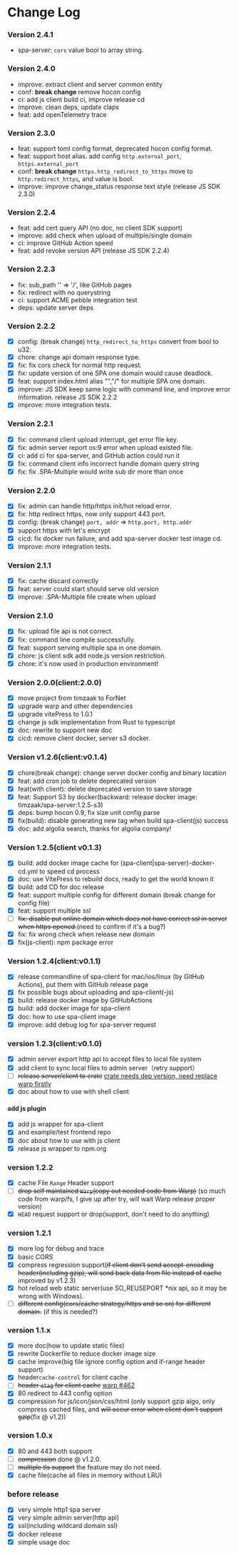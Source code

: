 # Change Log

### Version 2.4.1
- spa-server: `cors` value bool to array string.

### Version 2.4.0

- improve: extract client and server common entity
- conf: **break change** remove hocon config
- ci: add js client build ci, improve release cd
- improve: clean deps, update claps
- feat: add openTelemetry trace

### Version 2.3.0

- feat: support toml config format, deprecated hocon config format.
- feat: support host alias. add config `http.external_port`, `https.external_port`
- conf: **break change** `https.http_redirect_to_https` move to `http.redirect_https`, and value is bool.
- improve: improve change_status response text style (release JS SDK 2.3.0)

### Version 2.2.4

- feat: add cert query API (no doc, no client SDK support)
- improve: add check when upload of multiple/single domain
- ci: improve GitHub Action speed
- feat: add revoke version API (release JS SDK 2.2.4)

### Version 2.2.3

- fix: sub_path '' => '/', like GitHub pages
- fix: redirect with no querystring
- ci: support ACME pebble integration test
- deps: update server deps

### Version 2.2.2

- [x] config: (break change) `http_redirect_to_https` convert from bool to u32.
- [x] chore: change api domain response type.
- [x] fix: fix cors check for normal http request.
- [x] fix: update version of one SPA one domain would cause deadlock.
- [x] feat: support index.html alias "","/" for multiple SPA one domain.
- [x] improve: JS SDK keep same logic with command line, and improve error information. release JS SDK 2.2.2
- [x] improve: more integration tests.

### Version 2.2.1

- [x] fix: command client upload interrupt, get error file key.
- [x] fix: admin server report os:9 error when upload existed file.
- [x] ci: add ci for spa-server, and GitHub action could run it
- [x] fix: command client info incorrect handle domain query string
- [x] fix: fix .SPA-Multiple would write sub dir more than once

### Version 2.2.0

- [x] fix: admin can handle http/https init/hot reload error.
- [x] fix: http redirect https, now only support 443 port.
- [x] config: (break change) `port, addr` => `http.port, http.addr`
- [x] support https with let's encrypt
- [x] cicd: fix docker run failure, and add spa-server docker test image cd.
- [x] improve: more integration tests.

### Version 2.1.1

- [x] fix: cache discard correctly
- [x] feat: server could start should serve old version
- [x] improve: .SPA-Multiple file create when upload

### Version 2.1.0

- [x] fix: upload file api is not correct.
- [x] fix: command line compile successfully.
- [x] feat: support serving multiple spa in one domain.
- [x] chore: js client sdk add node.js version restriction.
- [x] chore: it's now used in production environment!

### Version 2.0.0(client:2.0.0)

- [x] move project from timzaak to ForNet
- [x] upgrade warp and other dependencies
- [x] upgrade vitePress to 1.0.1
- [x] change js sdk implementation from Rust to typescript
- [x] doc: rewrite to support new doc
- [x] cicd: remove client docker, server s3 docker.

### Version v1.2.6(client:v0.1.4)

- [x] chore(break change): change server docker config and binary location
- [x] feat: add cron job to delete deprecated version
- [x] feat(with client): delete deprecated version to save storage
- [x] feat: Support S3 by docker(backward: release docker image: timzaak/spa-server:1.2.5-s3)
- [x] deps: bump hocon 0.9, fix size unit config parse
- [x] fix(build): disable generating new tag when build spa-client(js) success
- [x] doc: add algolia search, thanks for algolia company!

### Version 1.2.5(client v0.1.3)

- [x] build: add docker image cache for (spa-client|spa-server)-docker-cd.yml to speed cd process
- [x] doc: use VitePress to rebuild docs, ready to get the world known it
- [x] build: add CD for doc release
- [x] feat: support multiple config for different domain (break change for config file)
- [x] feat: support multiple ssl
- [ ] ~~fix: disable put online domain which does not have correct ssl in server when https opened.~~(need to confirm if
  it's a bug?)
- [x] fix: fix wrong check when release new domain
- [x] fix(js-client): npm package error

### Version 1.2.4(client:v0.1.1)

- [x] release commandline of spa-client for mac/ios/linux (by GitHub Actions), put them with GitHub release page
- [x] fix possible bugs about uploading and spa-client(-js)
- [x] build: release docker image by GitHubActions
- [x] build: add docker image for spa-client
- [x] doc: how to use spa-client image
- [x] improve: add debug log for spa-server request

### version 1.2.3(client:v0.1.0)

- [x] admin server export http api to accept files to local file system
- [x] add client to sync local files to admin server（retry support）
- [ ] ~~release server/client to
  crate~~ [crate needs dep version, need replace warp firstly](https://github.com/rust-lang/cargo/issues/1565)
- [x] doc about how to use with shell client

#### add js plugin

- [x] add js wrapper for spa-client
- [x] and example/test frontend repo
- [x] doc about how to use with js client
- [x] release js wrapper to npm.org

### version 1.2.2

- [x] cache File `Range` Header support
- [ ] ~~drop self maintained `Warp`(copy out needed code from Warp)~~ (so much code from warp/fs, I give up after try,
  will wait Warp release proper version)
- [x] `HEAD` request support or drop(support, don't need to do anything)

### version 1.2.1

- [x] more log for debug and trace
- [x] basic CORS
- [x] compress regression support(~~if client don't send accept-encoding header(including gzip), will send back data
  from file instead of cache~~ improved by v1.2.3)
- [x] hot reload web static server(use SO_REUSEPORT *nix api, so it may be wrong with Windows).
- [ ] ~~different config(cors/cache strategy/https and so on) for different domain.~~ (if this is needed?)

### version 1.1.x

- [x] more doc(how to update static files)
- [x] rewrite Dockerfile to reduce docker image size
- [x] cache improve(big file ignore config option and if-range header support)
- [x] header`cache-control` for client cache
- [ ] ~~header `etag` for client cache~~ [warp #462](https://github.com/seanmonstar/warp/issues/462)
- [x] 80 redirect to 443 config option
- [x] compression for js/icon/json/css/html (only support gzip algo, only compress cached files, and ~~will occur error
  when client don't support gzip~~(fix @ v1.2))

### version 1.0.x

- [x] 80 and 443 both support
- [ ] ~~compression~~ done @ v1.2.0.
- [ ] ~~multiple tls support~~ the feature may do not need.
- [x] cache file(cache all files in memory without LRU)

### before release

- [x] very simple http1 spa server
- [x] very simple admin server(http api)
- [x] ssl(including wildcard domain ssl)
- [x] docker release
- [x] simple usage doc
